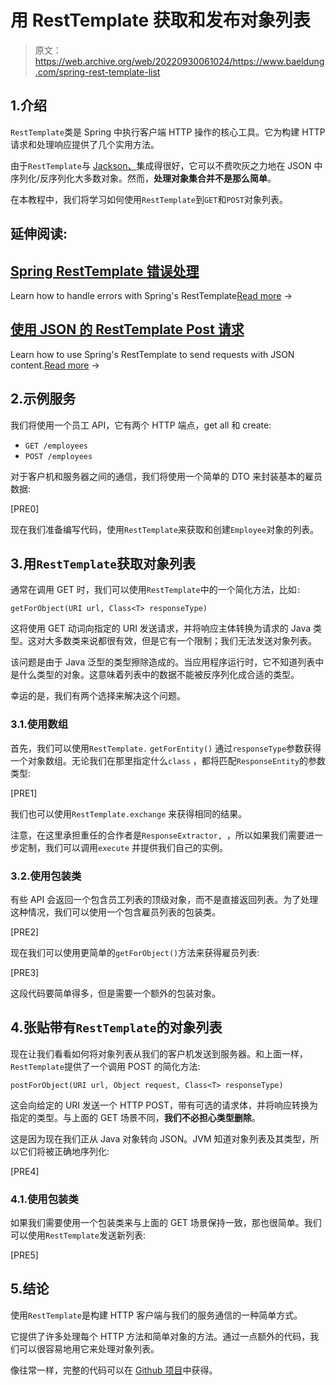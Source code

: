 # 用 RestTemplate 获取和发布对象列表

> 原文：<https://web.archive.org/web/20220930061024/https://www.baeldung.com/spring-rest-template-list>

## 1.介绍

`RestTemplate`类是 Spring 中执行客户端 HTTP 操作的核心工具。它为构建 HTTP 请求和处理响应提供了几个实用方法。

由于`RestTemplate`与 [Jackson、](https://web.archive.org/web/20221212032415/https://github.com/FasterXML/jackson)集成得很好，它可以不费吹灰之力地在 JSON 中序列化/反序列化大多数对象。然而，**处理对象集合并不是那么简单**。

在本教程中，我们将学习如何使用`RestTemplate`到`GET`和`POST`对象列表。

## 延伸阅读:

## [Spring RestTemplate 错误处理](/web/20221212032415/https://www.baeldung.com/spring-rest-template-error-handling)

Learn how to handle errors with Spring's RestTemplate[Read more](/web/20221212032415/https://www.baeldung.com/spring-rest-template-error-handling) →

## [使用 JSON 的 RestTemplate Post 请求](/web/20221212032415/https://www.baeldung.com/spring-resttemplate-post-json)

Learn how to use Spring's RestTemplate to send requests with JSON content.[Read more](/web/20221212032415/https://www.baeldung.com/spring-resttemplate-post-json) →

## 2.示例服务

我们将使用一个员工 API，它有两个 HTTP 端点，get all 和 create:

*   `GET /employees`
*   `POST /employees`

对于客户机和服务器之间的通信，我们将使用一个简单的 DTO 来封装基本的雇员数据:

[PRE0]

现在我们准备编写代码，使用`RestTemplate`来获取和创建`Employee`对象的列表。

## 3.用`RestTemplate`获取对象列表

通常在调用 GET 时，我们可以使用`RestTemplate`中的一个简化方法，比如`:`

`getForObject(URI url, Class<T> responseType)`

这将使用 GET 动词向指定的 URI 发送请求，并将响应主体转换为请求的 Java 类型。这对大多数类来说都很有效，但是它有一个限制；我们无法发送对象列表。

该问题是由于 Java 泛型的类型擦除造成的。当应用程序运行时，它不知道列表中是什么类型的对象。这意味着列表中的数据不能被反序列化成合适的类型。

幸运的是，我们有两个选择来解决这个问题。

### 3.1.使用数组

首先，我们可以使用`RestTemplate.` `getForEntity()` 通过`responseType`参数获得一个对象数组。无论我们在那里指定什么`class` ，都将匹配`ResponseEntity`的参数类型:

[PRE1]

我们也可以使用`RestTemplate.exchange` 来获得相同的结果。

注意，在这里承担重任的合作者是`ResponseExtractor, `，所以如果我们需要进一步定制，我们可以调用`execute` 并提供我们自己的实例。

### 3.2.使用包装类

有些 API 会返回一个包含员工列表的顶级对象，而不是直接返回列表。为了处理这种情况，我们可以使用一个包含雇员列表的包装类。

[PRE2]

现在我们可以使用更简单的`getForObject()`方法来获得雇员列表:

[PRE3]

这段代码要简单得多，但是需要一个额外的包装对象。

## 4.张贴带有`RestTemplate`的对象列表

现在让我们看看如何将对象列表从我们的客户机发送到服务器。和上面一样，`RestTemplate`提供了一个调用 POST 的简化方法:

`postForObject(URI url, Object request, Class<T> responseType)`

这会向给定的 URI 发送一个 HTTP POST，带有可选的请求体，并将响应转换为指定的类型。与上面的 GET 场景不同，**我们不必担心类型删除**。

这是因为现在我们正从 Java 对象转向 JSON。JVM 知道对象列表及其类型，所以它们将被正确地序列化:

[PRE4]

### 4.1.使用包装类

如果我们需要使用一个包装类来与上面的 GET 场景保持一致，那也很简单。我们可以使用`RestTemplate`发送新列表:

[PRE5]

## 5.结论

使用`RestTemplate`是构建 HTTP 客户端与我们的服务通信的一种简单方式。

它提供了许多处理每个 HTTP 方法和简单对象的方法。通过一点额外的代码，我们可以很容易地用它来处理对象列表。

像往常一样，完整的代码可以在 [Github 项目](https://web.archive.org/web/20221212032415/https://github.com/eugenp/tutorials/tree/master/spring-web-modules/spring-resttemplate-3)中获得。